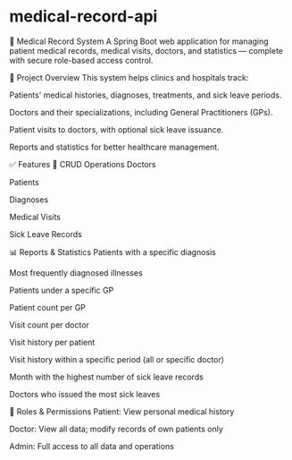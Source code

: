 # medical-record-api

🏥 Medical Record System
A Spring Boot web application for managing patient medical records, medical visits, doctors, and statistics — complete with secure role-based access control.

📌 Project Overview
This system helps clinics and hospitals track:

Patients' medical histories, diagnoses, treatments, and sick leave periods.

Doctors and their specializations, including General Practitioners (GPs).

Patient visits to doctors, with optional sick leave issuance.

Reports and statistics for better healthcare management.

✅ Features
🔁 CRUD Operations
Doctors

Patients

Diagnoses

Medical Visits

Sick Leave Records

📊 Reports & Statistics
Patients with a specific diagnosis

Most frequently diagnosed illnesses

Patients under a specific GP

Patient count per GP

Visit count per doctor

Visit history per patient

Visit history within a specific period (all or specific doctor)

Month with the highest number of sick leave records

Doctors who issued the most sick leaves

🔐 Roles & Permissions
Patient: View personal medical history

Doctor: View all data; modify records of own patients only

Admin: Full access to all data and operations